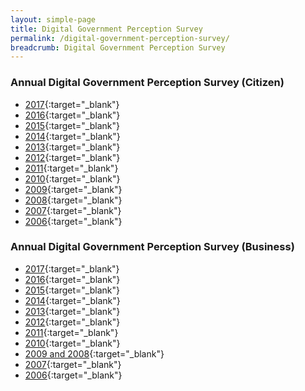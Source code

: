 ```yaml
---
layout: simple-page
title: Digital Government Perception Survey
permalink: /digital-government-perception-survey/
breadcrumb: Digital Government Perception Survey
---
```


### Annual Digital Government Perception Survey (Citizen)
* [2017](/digital-government-perception-survey-citizen-2017){:target="_blank"} 
* [2016](/digital-government-perception-survey-citizen-2016){:target="_blank"}
* [2015](/digital-government-perception-survey-citizen-2015){:target="_blank"}
* [2014](/digital-government-perception-survey-citizen-2014){:target="_blank"}
* [2013](/digital-government-perception-survey-citizen-2013){:target="_blank"}
* [2012](/digital-government-perception-survey-citizen-2012){:target="_blank"}
* [2011](/digital-government-perception-survey-citizen-2011){:target="_blank"}
* [2010](/digital-government-perception-survey-citizen-2010){:target="_blank"}
* [2009](/digital-government-perception-survey-citizen-2009){:target="_blank"}
* [2008](/digital-government-perception-survey-citizen-2008){:target="_blank"}
* [2007](/digital-government-perception-survey-citizen-2007){:target="_blank"}
* [2006](/digital-government-perception-survey-citizen-2006){:target="_blank"}


### Annual Digital Government Perception Survey (Business)

* [2017](/digital-government-perception-survey-business-2017){:target="_blank"}
* [2016](/digital-government-perception-survey-business-2016){:target="_blank"}
* [2015](/digital-government-perception-survey-business-2015){:target="_blank"}
* [2014](/digital-government-perception-survey-business-2014){:target="_blank"}
* [2013](/digital-government-perception-survey-business-2013){:target="_blank"}
* [2012](/digital-government-perception-survey-business-2012){:target="_blank"}
* [2011](/digital-government-perception-survey-business-2011){:target="_blank"}
* [2010](/digital-government-perception-survey-business-2010){:target="_blank"}
* [2009 and 2008](/digital-government-perception-survey-business-2008-and-2009){:target="_blank"}
* [2007](/digital-government-perception-survey-business-2007){:target="_blank"}
* [2006](/digital-government-perception-survey-business-2006){:target="_blank"}
